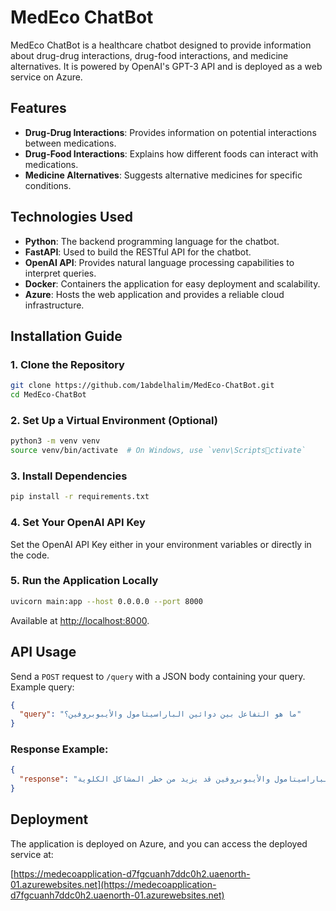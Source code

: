 
# MedEco ChatBot

MedEco ChatBot is a healthcare chatbot designed to provide information about drug-drug interactions, drug-food interactions, and medicine alternatives. It is powered by OpenAI's GPT-3 API and is deployed as a web service on Azure.

## Features

- **Drug-Drug Interactions**: Provides information on potential interactions between medications.
- **Drug-Food Interactions**: Explains how different foods can interact with medications.
- **Medicine Alternatives**: Suggests alternative medicines for specific conditions.

## Technologies Used

- **Python**: The backend programming language for the chatbot.
- **FastAPI**: Used to build the RESTful API for the chatbot.
- **OpenAI API**: Provides natural language processing capabilities to interpret queries.
- **Docker**: Containers the application for easy deployment and scalability.
- **Azure**: Hosts the web application and provides a reliable cloud infrastructure.

## Installation Guide

### 1. Clone the Repository
```bash
git clone https://github.com/1abdelhalim/MedEco-ChatBot.git
cd MedEco-ChatBot
```

### 2. Set Up a Virtual Environment (Optional)
```bash
python3 -m venv venv
source venv/bin/activate  # On Windows, use `venv\Scriptsctivate`
```

### 3. Install Dependencies
```bash
pip install -r requirements.txt
```

### 4. Set Your OpenAI API Key
Set the OpenAI API Key either in your environment variables or directly in the code.

### 5. Run the Application Locally
```bash
uvicorn main:app --host 0.0.0.0 --port 8000
```
Available at [http://localhost:8000](http://localhost:8000).

## API Usage

Send a `POST` request to `/query` with a JSON body containing your query. Example query:

```json
{
  "query": "ما هو التفاعل بين دوائين الباراسيتامول والأيبوبروفين؟"
}
```

### Response Example:
```json
{
  "response": "تفاعل بين الباراسيتامول والأيبوبروفين قد يزيد من خطر المشاكل الكلوية."
}
```

## Deployment

The application is deployed on Azure, and you can access the deployed service at:

[https://medecoapplication-d7fgcuanh7ddc0h2.uaenorth-01.azurewebsites.net](https://medecoapplication-d7fgcuanh7ddc0h2.uaenorth-01.azurewebsites.net)
